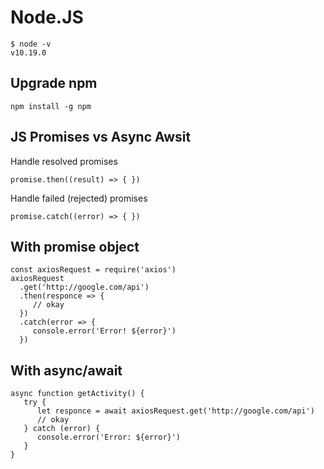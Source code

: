 # Node.JS

```
$ node -v
v10.19.0
```

## Upgrade npm
```
npm install -g npm
```

## JS Promises vs Async Awsit

Handle resolved promises
```
promise.then((result) => { })
```

Handle failed (rejected) promises
```
promise.catch((error) => { })
```

## With promise object
```
const axiosRequest = require('axios')
axiosRequest
  .get('http://google.com/api')
  .then(responce => { 
     // okay
  })
  .catch(error => {
     console.error('Error! ${error}')
  })
```
## With async/await

```
async function getActivity() {
   try {
      let responce = await axiosRequest.get('http://google.com/api')
      // okay
   } catch (error) {
      console.error('Error: ${error}')
   }
}


```

